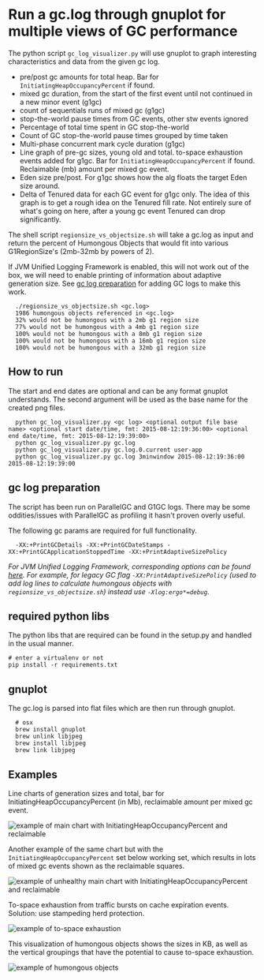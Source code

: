 # Run a gc.log through gnuplot for multiple views of GC performance

The python script `gc_log_visualizer.py` will use gnuplot to graph interesting characteristics
and data from the given gc log.

 * pre/post gc amounts for total heap. Bar for `InitiatingHeapOccupancyPercent` if found.
 * mixed gc duration, from the start of the first event until not continued in a new minor event (g1gc)
 * count of sequentials runs of mixed gc (g1gc)
 * stop-the-world pause times from GC events, other stw events ignored
 * Percentage of total time spent in GC stop-the-world
 * Count of GC stop-the-world pause times grouped by time taken
 * Multi-phase concurrent mark cycle duration (g1gc)
 * Line graph of pre-gc sizes, young old and total. to-space exhaustion events added for g1gc. Bar for `InitiatingHeapOccupancyPercent` if found. Reclaimable (mb) amount per mixed gc event.
 * Eden size pre/post. For g1gc shows how the alg floats the target Eden size around.
 * Delta of Tenured data for each GC event for g1gc only.
   The idea of this graph is to get a rough idea on the Tenured fill rate.
   Not entirely sure of what's going on here, after a young gc event Tenured can drop significantly.

The shell script `regionsize_vs_objectsize.sh` will take a gc.log
as input and return the percent of Humongous Objects that would fit
into various G1RegionSize's (2mb-32mb by powers of 2).

If JVM Unified Logging Framework is enabled, this will not work out of the box, we will need to enable printing of information about adaptive generation size. 
See [gc log preparation](https://github.com/HubSpot/gc_log_visualizer#gc-log-preparation) for adding GC logs to make this work.

```
  ./regionsize_vs_objectsize.sh <gc.log>
  1986 humongous objects referenced in <gc.log>
  32% would not be humongous with a 2mb g1 region size
  77% would not be humongous with a 4mb g1 region size
  100% would not be humongous with a 8mb g1 region size
  100% would not be humongous with a 16mb g1 region size
  100% would not be humongous with a 32mb g1 region size
```

## How to run
The start and end dates are optional and can be any format gnuplot understands.
The second argument will be used as the base name for the created png files.

```
  python gc_log_visualizer.py <gc log> <optional output file base name> <optional start date/time, fmt: 2015-08-12:19:36:00> <optional end date/time, fmt: 2015-08-12:19:39:00>
  python gc_log_visualizer.py gc.log
  python gc_log_visualizer.py gc.log.0.current user-app
  python gc_log_visualizer.py gc.log 3minwindow 2015-08-12:19:36:00 2015-08-12:19:39:00
```

## gc log preparation
The script has been run on ParallelGC and G1GC logs. There may
be some oddities/issues with ParallelGC as profiling it hasn't
proven overly useful.

The following gc params are required for full functionality.

```
  -XX:+PrintGCDetails -XX:+PrintGCDateStamps -XX:+PrintGCApplicationStoppedTime -XX:+PrintAdaptiveSizePolicy
```
_For JVM Unified Logging Framework, corresponding options can be found [here](https://docs.oracle.com/javase/9/tools/java.htm#JSWOR-GUID-9569449C-525F-4474-972C-4C1F63D5C357).
For example, for legacy GC flag `-XX:PrintAdaptiveSizePolicy` (used to add log lines to calculate humongous objects with `regionsize_vs_objectsize.sh`) instead use `-Xlog:ergo*=debug`._

## required python libs
The python libs that are required can be found in the setup.py
and handled in the usual manner.

```
# enter a virtualenv or not
pip install -r requirements.txt
```

## gnuplot
The gc.log is parsed into flat files which are then run through
gnuplot.

```
  # osx
  brew install gnuplot
  brew unlink libjpeg
  brew install libjpeg
  brew link libjpeg
```

## Examples

Line charts of generation sizes and total, bar for InitiatingHeapOccupancyPercent (in Mb),
reclaimable amount per mixed gc event.

![example of main chart with InitiatingHeapOccupancyPercent and reclaimable](images/ihop-and-reclaimable.png)

Another example of the same chart but with the `InitiatingHeapOccupancyPercent`
set below working set, which results in lots of mixed gc events shown as the reclaimable squares.

![example of unhealthy main chart with InitiatingHeapOccupancyPercent and reclaimable](images/ihop-and-reclaimable-unhealthy.png)

To-space exhaustion from traffic bursts on cache
expiration events. Solution: use stampeding herd protection.

![example of to-space exhaustion](images/to-space-exhaustion.png)

This visualization of humongous objects shows the sizes in KB,
as well as the vertical groupings that have the potential to
cause to-space exhaustion.

![example of humongous objects](images/humongous-objects.png)
